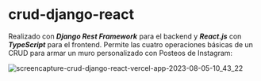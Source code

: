 # crud-django-react

Realizado con ***Django Rest Framework*** para el backend y ***React.js*** con ***TypeScript*** para el frontend. Permite las cuatro operaciones básicas de un CRUD para armar un muro personalizado con Posteos de Instagram:

![screencapture-crud-django-react-vercel-app-2023-08-05-10_43_22](https://github.com/martin-bass/crud-django-react/assets/84106998/a0dbe704-1839-4279-91bc-d80a008bcfb8)
